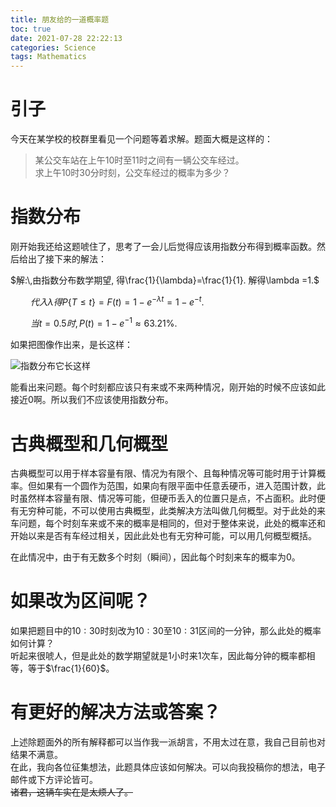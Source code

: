 ```yaml
---
title: 朋友给的一道概率题
toc: true
date: 2021-07-28 22:22:13
categories: Science
tags: Mathematics
---
```


# 引子

今天在某学校的校群里看见一个问题等着求解。题面大概是这样的：

> 某公交车站在上午$10$时至$11$时之间有一辆公交车经过。  
> 求上午$10$时$30$分时刻，公交车经过的概率为多少？  

<!-- more -->

# 指数分布

刚开始我还给这题唬住了，思考了一会儿后觉得应该用指数分布得到概率函数。然后给出了接下来的解法：

$解:\,由指数分布数学期望, 得\frac{1}{\lambda}=\frac{1}{1}. 解得\lambda =1.$

$\qquad 代入\lambda 得P\{T\leq t\}=F(t)=1-e^{-\lambda t}=1-e^{-t}.$

$\qquad 当t=0.5时, P(t)=1-e^{-1}\approx 63.21\%.$

如果把图像作出来，是长这样：

![指数分布它长这样](exponential_distribution.png)

能看出来问题。每个时刻都应该只有来或不来两种情况，刚开始的时候不应该如此接近$0$啊。所以我们不应该使用指数分布。

# 古典概型和几何概型

古典概型可以用于样本容量有限、情况为有限个、且每种情况等可能时用于计算概率。但如果有一个圆作为范围，如果向有限平面中任意丢硬币，进入范围计数，此时虽然样本容量有限、情况等可能，但硬币丢入的位置只是点，不占面积。此时便有无穷种可能，不可以使用古典概型，此类解决方法叫做几何概型。对于此处的来车问题，每个时刻车来或不来的概率是相同的，但对于整体来说，此处的概率还和开始以来是否有车经过相关，因此此处也有无穷种可能，可以用几何概型概括。

在此情况中，由于有无数多个时刻（瞬间），因此每个时刻来车的概率为$0$。

# 如果改为区间呢？

如果把题目中的$10:30$时刻改为$10:30$至$10:31$区间的一分钟，那么此处的概率如何计算？  
听起来很唬人，但是此处的数学期望就是$1$小时来$1$次车，因此每分钟的概率都相等，等于$\frac{1}{60}$。

# 有更好的解决方法或答案？

上述除题面外的所有解释都可以当作我一派胡言，不用太过在意，我自己目前也对结果不满意。  
在此，我向各位征集想法，此题具体应该如何解决。可以向我投稿你的想法，电子邮件或下方评论皆可。  
~~诸君，这辆车实在是太烦人了。~~

